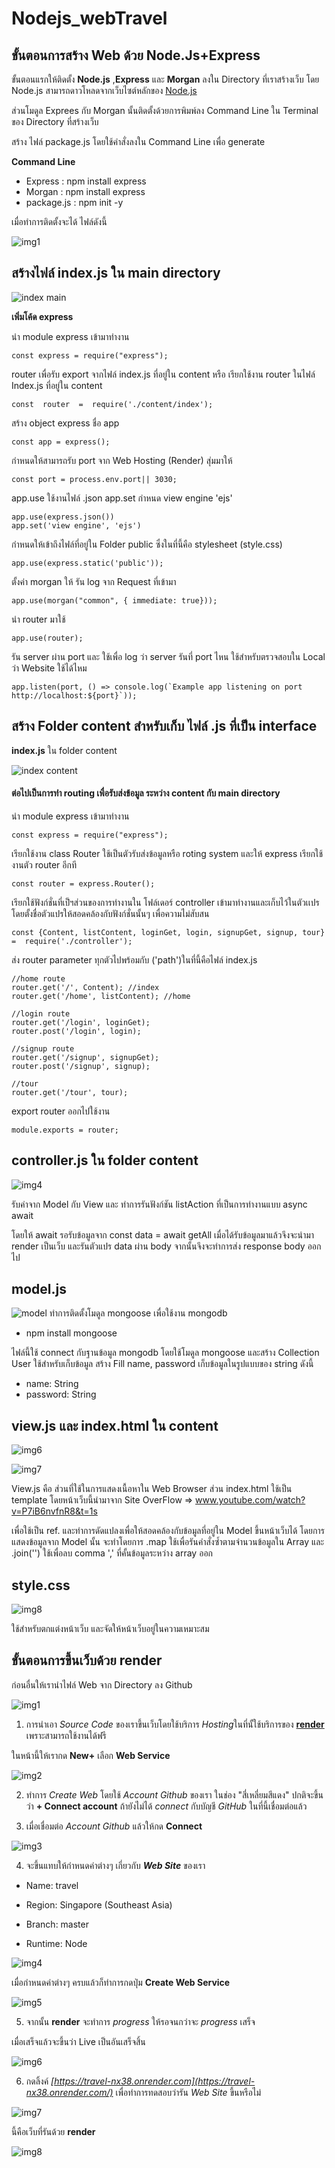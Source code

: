 # Nodejs_webTravel

## ขั้นตอนการสร้าง Web ด้วย Node.Js+Express

ขั้นตอนแรกให้ติดตั้ง **Node.js** ,**Express** และ **Morgan** ลงใน Directory ที่เราสร้างเว็บ โดย Node.js สามารถดาวโหลดจากเว็บไซต์หลักของ [Node.js](https://nodejs.org/en)

ส่วนโมดูล Exprees กับ Morgan นั้นติดตั้งด้วยการพิมพ์ลง Command Line ใน Terminal ของ Directory ที่สร้างเว็บ

สร้าง ไฟล์ package.js โดยใช้คำสั่งลงใน Command Line เพื่อ generate

**Command Line**

* Express : npm install express
* Morgan : npm install express
* package.js : npm init -y

เมื่อทำการติดตั้งจะได้ ไฟล์ดังนี้

![img1](https://user-images.githubusercontent.com/106058972/226101780-62946966-9080-4b08-8efe-076058555b67.png)

## สร้างไฟล์ index.js ใน main directory

![index main](https://user-images.githubusercontent.com/106058972/236376048-d3e75dfb-5ed7-41d4-a2f5-cbc151c227cb.png)


**เพิ่มโค้ด express**

นำ module express เข้ามาทำงาน
```
const express = require("express"); 
```
router เพื่อรับ export จากไฟล์ index.js ที่อยู่ใน content หรือ เรียกใช้งาน router ในไฟล์ Index.js ที่อยู่ใน content
```
const  router  =  require('./content/index');
```

สร้าง object express ชื่อ app
```
const app = express(); 
```

กำหนดให้สามารถรับ port จาก Web Hosting (Render) สุ่มมาให้
```
const port = process.env.port|| 3030;
```
app.use ใช้งานไฟล์ .json
app.set กำหนด view engine 'ejs'
```
app.use(express.json())
app.set('view engine', 'ejs')
```
กำหนดให้เข้าถึงไฟล์ที่อยู่ใน Folder public ซึ่งในที่นี้คือ stylesheet (style.css)
```
app.use(express.static('public'));
```
ตั้งค่า morgan ให้ รัน log จาก Request ที่เข้ามา
```
app.use(morgan("common", { immediate: true}));
```
นำ router มาใช้ 
```
app.use(router);
```
รัน server ผ่าน port และ ใช้เพื่อ log ว่า server รันที่ port ไหน ใช้สำหรับตรวจสอบใน Local ว่า Website ใช้ได้ไหม
```
app.listen(port, () => console.log(`Example app listening on port http://localhost:${port}`));
```

## สร้าง Folder content สำหรับเก็บ ไฟล์ .js ที่เป็น interface

**index.js** ใน folder content

![index content](https://user-images.githubusercontent.com/106058972/236376423-a31dfd3e-ceaf-464d-b038-ae8e28a50f35.png)


#### ต่อไปเป็นการทำ routing เพื่อรับส่งข้อมูล ระหว่าง content กับ main directory

  นำ module express เข้ามาทำงาน
```
const express = require("express"); 
```
เรียกใช้งาน class Router ใช้เป็นตัวรับส่งข้อมูลหรือ roting system และให้ express เรียกใช้งานตัว router อีกที
```
const router = express.Router();
```
เรียกใช้ฟังก์ชั่นที่เป็ฯส่วนของการทำงานใน โฟล์เดอร์ controller เข้ามาทำงานและเก็บไว้ในตัวเเปร โดยตั้งชื่อตัวแปรให้สอดคล้องกับฟังก์ชั่นนั้นๆ เพื่อความไม่สับสน
```
const {Content, listContent, loginGet, login, signupGet, signup, tour} =  require('./controller');
```
ส่ง router parameter ทุกตัวไปพร้อมกับ ('path')ในที่นี้คือไฟล์ index.js
```
//home route
router.get('/', Content); //index
router.get('/home', listContent); //home

//login route
router.get('/login', loginGet);
router.post('/login', login);

//signup route
router.get('/signup', signupGet);
router.post('/signup', signup);

//tour
router.get('/tour', tour);
```
export router ออกไปใช้งาน
```
module.exports = router; 
```

## controller.js ใน folder content

![img4](https://user-images.githubusercontent.com/106058972/226101806-448888e6-5b3d-43f4-9883-9a24b67a389e.png)

รับค่าจาก Model กับ View และ ทำการรันฟังก์ชัน listAction ที่เป็นการทำงานแบบ async await

โดยให้ await รอรับข้อมูลจาก const data = await getAll เมื่อได้รับข้อมูลมาแล้วจึงจะนำมา render เป็นเว็บ และรันตัวแปร data ผ่าน body จากนั้นจึงจะทำการส่ง response body ออกไป

## model.js

![model](https://user-images.githubusercontent.com/106058972/236377157-a274136f-cc97-4304-abe9-0c0103bf34ed.png)
ทำการติดตั้งโมดูล mongoose เพื่อใช้งาน mongodb
* npm install mongoose

ไฟล์นี้ใช้ connect กับฐานข้อมูล mongodb โดยใช้โมดูล mongoose และสร้าง Collection User ใช้สำหรับเก็บข้อมูล สร้าง Fill name, password เก็บข้อมูลในรูปแบบของ string ดังนี้
* name: String
* password: String

## view.js และ index.html ใน content

  

![img6](https://user-images.githubusercontent.com/106058972/226101809-9b9c8ee2-7aa5-4fc2-892c-5aadb491a728.png)

  
  

![img7](https://user-images.githubusercontent.com/106058972/226101812-e66d1f75-2e3c-4fc5-a8d1-165f29052556.png)

  

View.js คือ ส่วนที่ใช้ในการแสดงเนื้อหาใน Web Browser ส่วน index.html ใช้เป็น template โดยหน้าเว็บนี้นำมาจาก Site OverFlow => www.youtube.com/watch?v=P7iB6nvfnR8&t=1s

เพื่อใช้เป็น ref. และทำการดัดแปลงเพื่อให้สอดคล้องกับข้อมูลที่อยู่ใน Model ขึ้นหน้าเว็บได้ โดยการแสดงข้อมูลจาก Model นั้น จะทำโดยการ .map ใช้เพื่อรันคำสั่งซ้ำตามจำนวนข้อมูลใน Array และ .join('') ใช้เพื่อลบ comma ',' ที่คั้นข้อมูลระหว่าง array ออก

  

## style.css

![img8](https://user-images.githubusercontent.com/106058972/226101814-074bc418-61c3-43d5-a8eb-3c0c1672e114.png)

ใช้สำหรับตกแต่งหน้าเว็บ และจัดให้หน้าเว็บอยู่ในความเหมาะสม

## ขั้นตอนการขึ้นเว็บด้วย render

ก่อนอื่นให้เรานำไฟล์ Web จาก Directory ลง Github

![img1](https://user-images.githubusercontent.com/106058972/226112586-2fe29b94-8e14-47d4-9849-0548235cc2f5.png)

1. การนำเอา *Source Code* ของเราขึ้นเว็บโดยใช้บริการ *Hosting*ในที่นั้ใช้บริการของ [**render**](https://render.com/) เพราะสามารถใช้งานได้ฟรี

ในหน้านี้ให้เรากด **New+** เลือก **Web Service**

![img2](https://user-images.githubusercontent.com/106058972/226112765-36ad294e-deb5-410e-a710-458b892d28cd.png)

2. ทำการ *Create Web* โดยใช้ *Account Github* ของเรา ในช่อง "สี่เหลี่ยมสีแดง" ปกติจะขึ้นว่า **+ Connect account** ถ้ายังไม่ได้ *connect* กับบัญชี *GitHub* ในที่นี้เชื่อมต่อแล้ว

3. เมื่อเชื่อมต่อ *Account Github* แล้วให้กด **Connect**

![img3](https://user-images.githubusercontent.com/106058972/226113860-1ad65f3e-4477-44f8-9b9a-71152e25f17a.png)

4. จะขึ้นแทบให้กำหนดค่าต่างๆ เกี่ยวกับ ***Web Site*** ของเรา

* Name: travel

* Region: Singapore (Southeast Asia)

* Branch: master

* Runtime: Node

  

![img4](https://user-images.githubusercontent.com/106058972/226114340-163dcbd9-5c71-4dda-a743-ec9762894818.png)

เมื่อกำหนดค่าต่างๆ ครบแล้วก็ทำการกดปุ่ม **Create Web Service**

  

![img5](https://user-images.githubusercontent.com/106058972/226114990-b005832b-49ec-4d11-bef1-043f52a6bc2d.png)

5. จากนั้น **render** จะทำการ *progress* ให้รอจนกว่าจะ *progress* เสร็จ

เมื่อเสร็จแล้วจะขึ้นว่า Live เป็นอันเสร็จสิ้น

![img6](https://user-images.githubusercontent.com/106058972/226115055-3dbe37ad-2a6c-4d31-8254-7bf7413f5b2d.png)

6. กดลิ้งค์ *[https://travel-nx38.onrender.com](https://travel-nx38.onrender.com/)* เพื่อทำการทดสอบว่ารัน *Web Site* ขึ้นหรือไม่

![img7](https://user-images.githubusercontent.com/106058972/226115063-4172be26-5300-4b46-b80d-6557ac22b897.png)

นี้คือเว็บที่รันด้วย **render**

![img8](https://user-images.githubusercontent.com/106058972/226115410-7d3e5b29-fa29-4ce9-89a1-5b1ded364740.png)